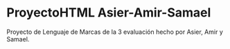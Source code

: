 # ProyectoHTML Asier-Amir-Samael
Proyecto de Lenguaje de Marcas de la 3 evaluación hecho por Asier, Amir y Samael.
